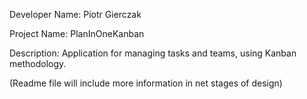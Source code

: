 Developer Name: Piotr Gierczak

Project Name: PlanInOneKanban

Description: Application for managing tasks and teams, using Kanban methodology.

(Readme file will include more information in net stages of design)
